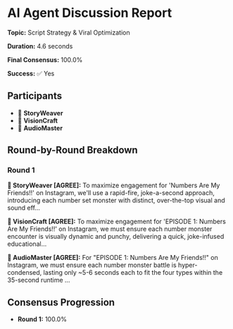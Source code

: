 # AI Agent Discussion Report

**Topic:** Script Strategy & Viral Optimization

**Duration:** 4.6 seconds

**Final Consensus:** 100.0%

**Success:** ✅ Yes

## Participants

- 📝 **StoryWeaver**
- 🎨 **VisionCraft**
- 🎵 **AudioMaster**

## Round-by-Round Breakdown

### Round 1

**📝 StoryWeaver [AGREE]:** To maximize engagement for 'Numbers Are My Friends!!' on Instagram, we'll use a rapid-fire, joke-a-second approach, introducing each number set monster with distinct, over-the-top visual and sound eff...

**🎨 VisionCraft [AGREE]:** To maximize engagement for 'EPISODE 1: Numbers Are My Friends!!' on Instagram, we must ensure each number monster encounter is visually dynamic and punchy, delivering a quick, joke-infused educational...

**🎵 AudioMaster [AGREE]:** For "EPISODE 1: Numbers Are My Friends!!" on Instagram, we must ensure each number monster battle is hyper-condensed, lasting only ~5-6 seconds each to fit the four types within the 35-second runtime ...

## Consensus Progression

- **Round 1:** 100.0%

